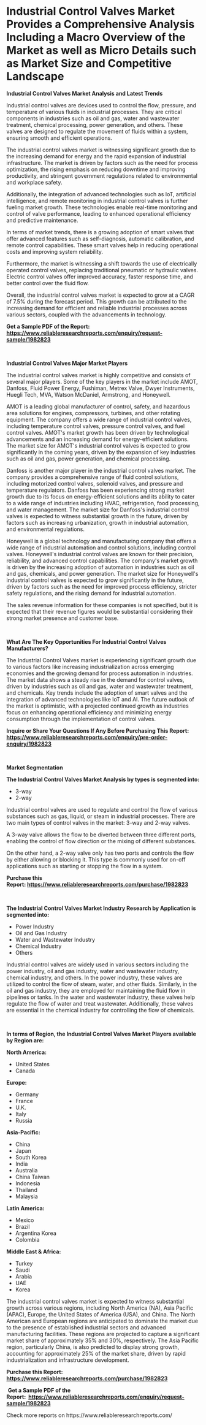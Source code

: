 <p><h1>Industrial Control Valves Market Provides a Comprehensive Analysis Including a Macro Overview of the Market as well as Micro Details such as Market Size and Competitive Landscape</h1></p><p><strong>Industrial Control Valves Market Analysis and Latest Trends</strong></p>
<p><p>Industrial control valves are devices used to control the flow, pressure, and temperature of various fluids in industrial processes. They are critical components in industries such as oil and gas, water and wastewater treatment, chemical processing, power generation, and others. These valves are designed to regulate the movement of fluids within a system, ensuring smooth and efficient operations.</p><p>The industrial control valves market is witnessing significant growth due to the increasing demand for energy and the rapid expansion of industrial infrastructure. The market is driven by factors such as the need for process optimization, the rising emphasis on reducing downtime and improving productivity, and stringent government regulations related to environmental and workplace safety.</p><p>Additionally, the integration of advanced technologies such as IoT, artificial intelligence, and remote monitoring in industrial control valves is further fueling market growth. These technologies enable real-time monitoring and control of valve performance, leading to enhanced operational efficiency and predictive maintenance.</p><p>In terms of market trends, there is a growing adoption of smart valves that offer advanced features such as self-diagnosis, automatic calibration, and remote control capabilities. These smart valves help in reducing operational costs and improving system reliability.</p><p>Furthermore, the market is witnessing a shift towards the use of electrically operated control valves, replacing traditional pneumatic or hydraulic valves. Electric control valves offer improved accuracy, faster response time, and better control over the fluid flow.</p><p>Overall, the industrial control valves market is expected to grow at a CAGR of 7.5% during the forecast period. This growth can be attributed to the increasing demand for efficient and reliable industrial processes across various sectors, coupled with the advancements in technology.</p></p>
<p><strong>Get a Sample PDF of the Report:&nbsp; <a href="https://www.reliableresearchreports.com/enquiry/request-sample/1982823">https://www.reliableresearchreports.com/enquiry/request-sample/1982823</a></strong></p>
<p>&nbsp;</p>
<p><strong>Industrial Control Valves Major Market Players</strong></p>
<p><p>The industrial control valves market is highly competitive and consists of several major players. Some of the key players in the market include AMOT, Danfoss, Fluid Power Energy, Fushiman, Metrex Valve, Dwyer Instruments, Huegli Tech, MVA, Watson McDaniel, Armstrong, and Honeywell.</p><p>AMOT is a leading global manufacturer of control, safety, and hazardous area solutions for engines, compressors, turbines, and other rotating equipment. The company offers a wide range of industrial control valves, including temperature control valves, pressure control valves, and fuel control valves. AMOT's market growth has been driven by technological advancements and an increasing demand for energy-efficient solutions. The market size for AMOT's industrial control valves is expected to grow significantly in the coming years, driven by the expansion of key industries such as oil and gas, power generation, and chemical processing.</p><p>Danfoss is another major player in the industrial control valves market. The company provides a comprehensive range of fluid control solutions, including motorized control valves, solenoid valves, and pressure and temperature regulators. Danfoss has been experiencing strong market growth due to its focus on energy-efficient solutions and its ability to cater to a wide range of industries including HVAC, refrigeration, food processing, and water management. The market size for Danfoss's industrial control valves is expected to witness substantial growth in the future, driven by factors such as increasing urbanization, growth in industrial automation, and environmental regulations.</p><p>Honeywell is a global technology and manufacturing company that offers a wide range of industrial automation and control solutions, including control valves. Honeywell's industrial control valves are known for their precision, reliability, and advanced control capabilities. The company's market growth is driven by the increasing adoption of automation in industries such as oil and gas, chemicals, and power generation. The market size for Honeywell's industrial control valves is expected to grow significantly in the future, driven by factors such as the need for improved process efficiency, stricter safety regulations, and the rising demand for industrial automation.</p><p>The sales revenue information for these companies is not specified, but it is expected that their revenue figures would be substantial considering their strong market presence and customer base.</p></p>
<p>&nbsp;</p>
<p><strong>What Are The Key Opportunities For Industrial Control Valves Manufacturers?</strong></p>
<p><p>The Industrial Control Valves market is experiencing significant growth due to various factors like increasing industrialization across emerging economies and the growing demand for process automation in industries. The market data shows a steady rise in the demand for control valves, driven by industries such as oil and gas, water and wastewater treatment, and chemicals. Key trends include the adoption of smart valves and the integration of advanced technologies like IoT and AI. The future outlook of the market is optimistic, with a projected continued growth as industries focus on enhancing operational efficiency and minimizing energy consumption through the implementation of control valves.</p></p>
<p><strong>Inquire or Share Your Questions If Any Before Purchasing This Report: <a href="https://www.reliableresearchreports.com/enquiry/pre-order-enquiry/1982823">https://www.reliableresearchreports.com/enquiry/pre-order-enquiry/1982823</a></strong></p>
<p>&nbsp;</p>
<p><strong>Market Segmentation</strong></p>
<p><strong>The Industrial Control Valves Market Analysis by types is segmented into:</strong></p>
<p><ul><li>3-way</li><li>2-way</li></ul></p>
<p><p>Industrial control valves are used to regulate and control the flow of various substances such as gas, liquid, or steam in industrial processes. There are two main types of control valves in the market: 3-way and 2-way valves. </p><p>A 3-way valve allows the flow to be diverted between three different ports, enabling the control of flow direction or the mixing of different substances. </p><p>On the other hand, a 2-way valve only has two ports and controls the flow by either allowing or blocking it. This type is commonly used for on-off applications such as starting or stopping the flow in a system.</p></p>
<p><strong>Purchase this Report:&nbsp;<a href="https://www.reliableresearchreports.com/purchase/1982823">https://www.reliableresearchreports.com/purchase/1982823</a></strong></p>
<p>&nbsp;</p>
<p><strong>The Industrial Control Valves Market Industry Research by Application is segmented into:</strong></p>
<p><ul><li>Power Industry</li><li>Oil and Gas Industry</li><li>Water and Wastewater Industry</li><li>Chemical Industry</li><li>Others</li></ul></p>
<p><p>Industrial control valves are widely used in various sectors including the power industry, oil and gas industry, water and wastewater industry, chemical industry, and others. In the power industry, these valves are utilized to control the flow of steam, water, and other fluids. Similarly, in the oil and gas industry, they are employed for maintaining the fluid flow in pipelines or tanks. In the water and wastewater industry, these valves help regulate the flow of water and treat wastewater. Additionally, these valves are essential in the chemical industry for controlling the flow of chemicals.</p></p>
<p>&nbsp;</p>
<p><strong>In terms of Region, the Industrial Control Valves Market Players available by Region are:</strong></p>
<p>
    <p> <strong> North America: </strong>
        <ul>
            <li>United States</li>
            <li>Canada</li>
        </ul>
        </p> 
    <p> <strong> Europe: </strong>
        <ul>
            <li>Germany</li>
            <li>France</li>
            <li>U.K.</li>
            <li>Italy</li>
            <li>Russia</li>
        </ul>
        </p> 
    <p> <strong> Asia-Pacific: </strong>
        <ul>
            <li>China</li>
            <li>Japan</li>
            <li>South Korea</li>
            <li>India</li>
            <li>Australia</li>
            <li>China Taiwan</li>
            <li>Indonesia</li>
            <li>Thailand</li>
            <li>Malaysia</li>
        </ul>
        </p> 
    <p> <strong> Latin America: </strong>
        <ul>
            <li>Mexico</li>
            <li>Brazil</li>
            <li>Argentina Korea</li>
            <li>Colombia</li>
        </ul>
        </p> 
    <p> <strong> Middle East & Africa: </strong>
        <ul>
            <li>Turkey</li>
            <li>Saudi</li>
            <li>Arabia</li>
            <li>UAE</li>
            <li>Korea</li>
        </ul>
    </p>
    </p>
<p><p>The industrial control valves market is expected to witness substantial growth across various regions, including North America (NA), Asia Pacific (APAC), Europe, the United States of America (USA), and China. The North American and European regions are anticipated to dominate the market due to the presence of established industrial sectors and advanced manufacturing facilities. These regions are projected to capture a significant market share of approximately 35% and 30%, respectively. The Asia Pacific region, particularly China, is also predicted to display strong growth, accounting for approximately 25% of the market share, driven by rapid industrialization and infrastructure development.</p></p>
<p><strong>Purchase this Report: <a href="https://www.reliableresearchreports.com/purchase/1982823">https://www.reliableresearchreports.com/purchase/1982823</a></strong></p>
<p>&nbsp;<strong>Get a Sample PDF of the Report:&nbsp;&nbsp;<a href="https://www.reliableresearchreports.com/enquiry/request-sample/1982823">https://www.reliableresearchreports.com/enquiry/request-sample/1982823</a></strong></p>
<p><strong></strong></p>
<p>Check more reports on https://www.reliableresearchreports.com/</p>